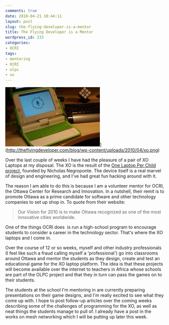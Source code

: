 ```yaml
---
comments: true
date: 2010-04-21 10:44:11
layout: post
slug: the-flying-developer-is-a-mentor
title: The Flying Developer is a Mentor
wordpress_id: 233
categories:
- OCRI
tags:
- mentoring
- OCRI
- olpc
- xo
---
```


![My XO Laptop](/a/2010-04-21-the-flying-developer-is-a-mentor/xo-300x187.png)](http://theflyingdeveloper.com/blog/wp-content/uploads/2010/04/xo.png)

Over the last couple of weeks I have had the pleasure of a pair of XO Laptops at my disposal. The XO is the result of the [One Laptop Per Child project](http://laptop.org/en/), founded by Nicholas Negroponte. The device itself is a real marvel of design and engineering, and I've had great fun hacking around with it.

The reason I am able to do this is because I am a volunteer mentor for OCRI, the Ottawa Center for Research and Innovation. In a nutshell, their remit is to promote Ottawa as a prime candidate for software and other technology companies to set up shop in. To quote from their website:


> Our Vision for 2010 is to make Ottawa recognized as one of the most innovative  cities worldwide.


One of the things OCRI does  is run a high-school program to encourage students to consider a career in the technology sector. That's where the XO laptops and I come in.

Over the course of 12 or so weeks, myself and other industry professionals (I feel like such a fraud calling myself a 'professional') go into classrooms around Ottawa and mentor the students as they design, create and test an educational game for the XO laptop platform. The idea is that these projects will become available over the internet to teachers in Africa whose schools are part of the OLPC project and that they in turn can pass the games on to their students.

The students at the school I'm mentoring in are currently preparing presentations on their game designs, and I'm really excited to see what they come up with. I hope to post follow-up articles over the coming weeks describing some of the challenges of programming for the XO, as well as neat things the students manage to pull of. I already have a post in the works on mesh networking which I will be putting up later this week.
